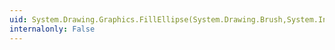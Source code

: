 ```yaml
---
uid: System.Drawing.Graphics.FillEllipse(System.Drawing.Brush,System.Int32,System.Int32,System.Int32,System.Int32)
internalonly: False
---
```

